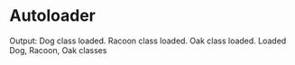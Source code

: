 # Autoloader
Output:
Dog class loaded.
Racoon class loaded.
Oak class loaded.
Loaded Dog, Racoon, Oak classes
